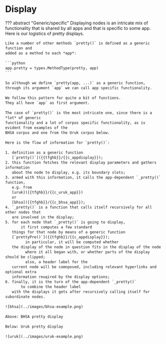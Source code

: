# Display

??? abstract "Generic/specific"
    Displaying nodes is an intricate mix of functionality that is shared by all apps
    and that is specific to some app.
    Here is our logistics of pretty displays.

    Like a number of other methods `pretty()` is defined as a generic function and
    added as a method to each *app*:

    ```python
    app.pretty = types.MethodType(pretty, app)
    ```

    So although we define `pretty(app, ...)` as a generic function,
    through its argument `app` we can call app specific functionality.

    We follow this pattern for quite a bit of functions.
    They all have `app` as first argument.

    The case of `pretty()` is the most intricate one, since there is a *lot* of generic
    functionality and a lot of corpus specific functionality, as is evident from examples of the 
    BHSA corpus and one from the Uruk corpus below.

    Here is the flow of information for `pretty()`:

    1. definition as a generic function
       [`pretty()`]({{tfghb}}/{{c_appdisplay}});
    2. this function fetches the relevant display parameters and gathers information
       about the node to display, e.g. its boundary slots;
    3. armed with this information, it calls the app-dependent `_pretty()` function,
       e.g. from
       [uruk]({{tfghb}}/{{c_uruk_app}})
       or
       [bhsa]({{tfghb}}/{{c_bhsa_app}});
    4. `_pretty()` is a function that calls itself recursively for all other nodes that
       are involved in the display;
    5. for each node that `_pretty()` is going to display,
		   it first computes a few standard
       things for that node by means of a generic function   
       [`prettyPre()`]({{tfghb}}/{{c_appdisplay}});
			 in particular, it will be computed whether
       the display of the node in question fits in the display of the node
			 where it all began with, or whether parts of the display should be clipped;
			 also, a header label for the
       current node will be comnposed, including relevant hyperlinks and optional extra
       information reuqired by the display options;
    6. finally, it is the turn of the app-dependent `_pretty()`
		   to combine the header label
       with the displays it gets after recursively calling itself for subordinate nodes.

    ![bhsa](../images/bhsa-example.png)

    Above: BHSA pretty display

    Below: Uruk pretty display

    ![uruk](../images/uruk-example.png)

